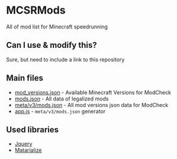 # MCSRMods
All of mod list for Minecraft speedrunning

## Can I use & modify this?
Sure, but need to include a link to this repository

## Main files
- [mod_versions.json](./mod_versions.json) - Available Minecraft Versions for ModCheck
- [mods.json](./mods.json) - All data of legalized mods
- [meta/v3/mods.json](./meta/v3/mods.json) - All mod versions json data for ModCheck
- [app.js](./app.js) - `meta/v3/mods.json` generator

## Used libraries
- [Jquery](https://jquery.com/)
- [Matarialize](https://materializecss.com/about.html)